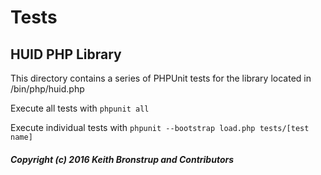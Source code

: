 # Tests
## HUID PHP Library

This directory contains a series of PHPUnit tests for the library located in /bin/php/huid.php

Execute all tests with `phpunit all`

Execute individual tests with `phpunit --bootstrap load.php tests/[test name]`

##### Copyright (c) 2016 Keith Bronstrup and Contributors
